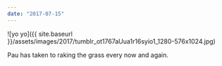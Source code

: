 ```yaml
---
date: "2017-07-15"
---
```


![yo yo]({{ site.baseurl }}/assets/images/2017/tumblr_ot1767aUua1r16syio1_1280-576x1024.jpg)

Pau has taken to raking the grass every now and again.
